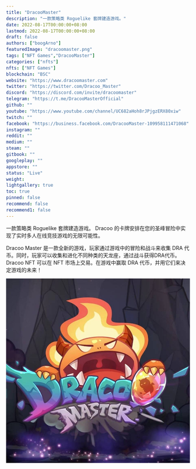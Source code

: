 ```yaml
---
title: "DracooMaster"
description: "一款策略类 Roguelike 套牌建造游戏。"
date: 2022-08-17T00:00:00+08:00
lastmod: 2022-08-17T00:00:00+08:00
draft: false
authors: ["boogArno"]
featuredImage: "dracoomaster.png"
tags: ["NFT Games","DracooMaster"]
categories: ["nfts"]
nfts: ["NFT Games"]
blockchain: "BSC"
website: "https://www.dracoomaster.com"
twitter: "https://twitter.com/Dracoo_Master"
discord: "https://discord.com/invite/dracoomaster"
telegram: "https://t.me/DracooMasterOfficial"
github: ""
youtube: "https://www.youtube.com/channel/UC682aHoh8rJPjgzERX80xiw"
twitch: ""
facebook: "https://business.facebook.com/DracooMaster-109958111471068"
instagram: ""
reddit: ""
medium: ""
steam: ""
gitbook: ""
googleplay: ""
appstore: ""
status: "Live"
weight: 
lightgallery: true
toc: true
pinned: false
recommend: false
recommend1: false
---
```

一款策略类 Roguelike 套牌建造游戏。 Dracoo 的卡牌安排在您的圣峰冒险中实现了实时多人在线竞技游戏的无限可能性。

Dracoo Master 是一款全新的游戏，玩家通过游戏中的冒险和战斗来收集 DRA 代币。同时，玩家可以收集和进化不同种类的天龙座，通过战斗获得DRA代币。Dracoo NFT 可以在 NFT 市场上交易。在游戏中赢取 DRA 代币，并用它们来决定游戏的未来！

![channels4_profile](channels4_profile.jpg)